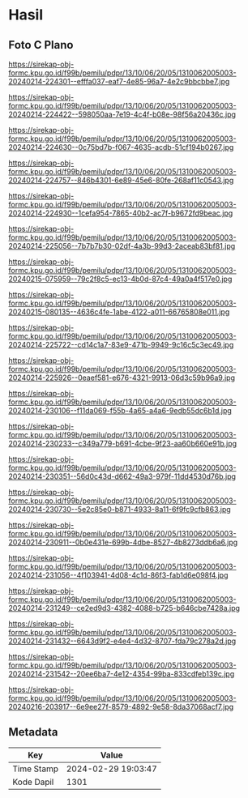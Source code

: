 # Hasil

## Foto C Plano

https://sirekap-obj-formc.kpu.go.id/f99b/pemilu/pdpr/13/10/06/20/05/1310062005003-20240214-224301--efffa037-eaf7-4e85-96a7-4e2c9bbcbbe7.jpg

https://sirekap-obj-formc.kpu.go.id/f99b/pemilu/pdpr/13/10/06/20/05/1310062005003-20240214-224422--598050aa-7e19-4c4f-b08e-98f56a20436c.jpg

https://sirekap-obj-formc.kpu.go.id/f99b/pemilu/pdpr/13/10/06/20/05/1310062005003-20240214-224630--0c75bd7b-f067-4635-acdb-51cf194b0267.jpg

https://sirekap-obj-formc.kpu.go.id/f99b/pemilu/pdpr/13/10/06/20/05/1310062005003-20240214-224757--846b4301-6e89-45e6-80fe-268af11c0543.jpg

https://sirekap-obj-formc.kpu.go.id/f99b/pemilu/pdpr/13/10/06/20/05/1310062005003-20240214-224930--1cefa954-7865-40b2-ac7f-b9672fd9beac.jpg

https://sirekap-obj-formc.kpu.go.id/f99b/pemilu/pdpr/13/10/06/20/05/1310062005003-20240214-225056--7b7b7b30-02df-4a3b-99d3-2aceab83bf81.jpg

https://sirekap-obj-formc.kpu.go.id/f99b/pemilu/pdpr/13/10/06/20/05/1310062005003-20240215-075959--79c2f8c5-ec13-4b0d-87c4-49a0a4f517e0.jpg

https://sirekap-obj-formc.kpu.go.id/f99b/pemilu/pdpr/13/10/06/20/05/1310062005003-20240215-080135--4636c4fe-1abe-4122-a011-66765808e011.jpg

https://sirekap-obj-formc.kpu.go.id/f99b/pemilu/pdpr/13/10/06/20/05/1310062005003-20240214-225722--cd14c1a7-83e9-471b-9949-9c16c5c3ec49.jpg

https://sirekap-obj-formc.kpu.go.id/f99b/pemilu/pdpr/13/10/06/20/05/1310062005003-20240214-225926--0eaef581-e676-4321-9913-06d3c59b96a9.jpg

https://sirekap-obj-formc.kpu.go.id/f99b/pemilu/pdpr/13/10/06/20/05/1310062005003-20240214-230106--f11da069-f55b-4a65-a4a6-9edb55dc6b1d.jpg

https://sirekap-obj-formc.kpu.go.id/f99b/pemilu/pdpr/13/10/06/20/05/1310062005003-20240214-230233--c349a779-b691-4cbe-9f23-aa60b660e91b.jpg

https://sirekap-obj-formc.kpu.go.id/f99b/pemilu/pdpr/13/10/06/20/05/1310062005003-20240214-230351--56d0c43d-d662-49a3-979f-11dd4530d76b.jpg

https://sirekap-obj-formc.kpu.go.id/f99b/pemilu/pdpr/13/10/06/20/05/1310062005003-20240214-230730--5e2c85e0-b871-4933-8a11-6f9fc9cfb863.jpg

https://sirekap-obj-formc.kpu.go.id/f99b/pemilu/pdpr/13/10/06/20/05/1310062005003-20240214-230911--0b0e431e-699b-4dbe-8527-4b8273ddb6a6.jpg

https://sirekap-obj-formc.kpu.go.id/f99b/pemilu/pdpr/13/10/06/20/05/1310062005003-20240214-231056--4f103941-4d08-4c1d-86f3-fab1d6e098f4.jpg

https://sirekap-obj-formc.kpu.go.id/f99b/pemilu/pdpr/13/10/06/20/05/1310062005003-20240214-231249--ce2ed9d3-4382-4088-b725-b646cbe7428a.jpg

https://sirekap-obj-formc.kpu.go.id/f99b/pemilu/pdpr/13/10/06/20/05/1310062005003-20240214-231432--6643d9f2-e4e4-4d32-8707-fda79c278a2d.jpg

https://sirekap-obj-formc.kpu.go.id/f99b/pemilu/pdpr/13/10/06/20/05/1310062005003-20240214-231542--20ee6ba7-4e12-4354-99ba-833cdfeb139c.jpg

https://sirekap-obj-formc.kpu.go.id/f99b/pemilu/pdpr/13/10/06/20/05/1310062005003-20240216-203917--6e9ee27f-8579-4892-9e58-8da37068acf7.jpg


## Metadata

| Key        | Value               |
| ---------- | ------------------- |
| Time Stamp | 2024-02-29 19:03:47 |
| Kode Dapil | 1301                |



